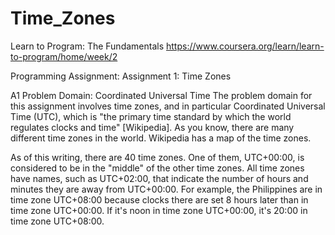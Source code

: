 # Time_Zones
Learn to Program: The Fundamentals https://www.coursera.org/learn/learn-to-program/home/week/2 

Programming Assignment: Assignment 1: Time Zones

A1 Problem Domain: Coordinated Universal Time
The problem domain for this assignment involves time zones, and in particular Coordinated Universal Time (UTC), which is "the primary time standard by which the world regulates clocks and time" [Wikipedia]. As you know, there are many different time zones in the world. Wikipedia has a map of the time zones.

As of this writing, there are 40 time zones. One of them, UTC+00:00, is considered to be in the "middle" of the other time zones. All time zones have names, such as UTC+02:00, that indicate the number of hours and minutes they are away from UTC+00:00. For example, the Philippines are in time zone UTC+08:00 because clocks there are set 8 hours later than in time zone UTC+00:00. If it's noon in time zone UTC+00:00, it's 20:00 in time zone UTC+08:00.
